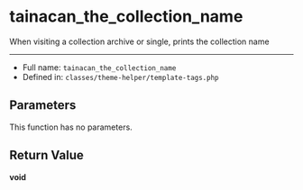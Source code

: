 # tainacan_the_collection_name


When visiting a collection archive or single, prints the collection name

***

* Full name: `tainacan_the_collection_name`
* Defined in: `classes/theme-helper/template-tags.php`

## Parameters

This function has no parameters.

## Return Value

**void**

